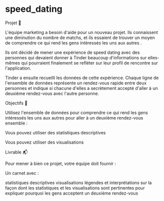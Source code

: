 # speed_dating

Projet 🚧

L'équipe marketing a besoin d'aide pour un nouveau projet. Ils connaissent une diminution du nombre de matchs, et ils essaient de trouver un moyen de comprendre ce qui rend les gens intéressés les uns aux autres .

Ils ont décidé de mener une expérience de speed dating avec des personnes qui devaient donner à Tinder beaucoup d'informations sur elles-mêmes qui pourraient finalement se refléter sur leur profil de rencontre sur l'application.

Tinder a ensuite recueilli les données de cette expérience. Chaque ligne de l'ensemble de données représente un rendez-vous rapide entre deux personnes et indique si chacune d'elles a secrètement accepté d'aller à un deuxième rendez-vous avec l'autre personne.


Objectifs 🎯

Utilisez l'ensemble de données pour comprendre ce qui rend les gens intéressés les uns aux autres pour aller à un deuxième rendez-vous ensemble :

Vous pouvez utiliser des statistiques descriptives

Vous pouvez utiliser des visualisations



Livrable 📬

Pour mener à bien ce projet, votre équipe doit fournir :

Un carnet avec :

statistiques descriptives
visualisations
légendes et interprétations sur la façon dont les statistiques et les visualisations sont pertinentes pour expliquer pourquoi les gens acceptent un deuxième rendez-vous
